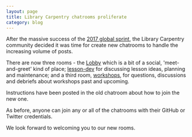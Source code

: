 ```yaml
---
layout: page
title: Library Carpentry chatrooms proliferate
category: blog
---
```


After the massive success of the [2017 global sprint](https://software-carpentry.org/blog/2017/06/lc-sprint.html), the Library 
Carpentry community decided it was time for create new chatrooms to handle the increasing volume of posts.

There are now three rooms - the [Lobby](https://gitter.im/LibraryCarpentry/Lobby) which is a bit of a social, 'meet-and-greet' 
kind of place; [lesson-dev](https://gitter.im/LibraryCarpentry/lesson-dev) for discussing lesson ideas, planning and maintenance;
and a third room, [workshops](https://gitter.im/LibraryCarpentry/lesson-dev), for questions, discussions and debriefs about workshops past 
and upcoming.

Instructions have been posted in the old chatroom about how to join the new one. 

As before, anyone can join any or all of the chatrooms with their GitHub or Twitter credentials.

We look forward to welcoming you to our new rooms.
